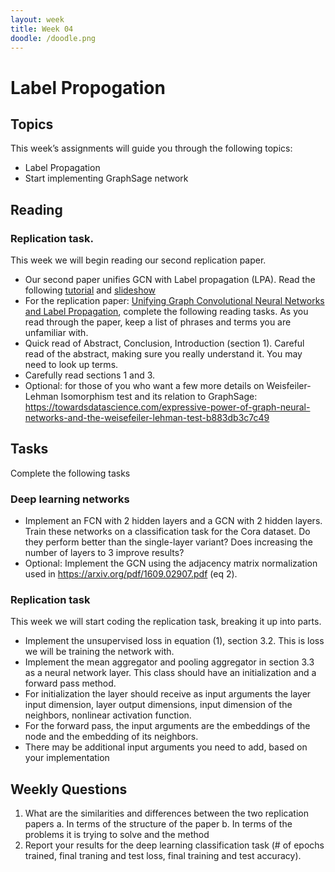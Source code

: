 ```yaml
---
layout: week
title: Week 04
doodle: /doodle.png
---
```


# Label Propogation

## Topics

This week’s assignments will guide you through the following topics:
*   Label Propagation
*    Start implementing GraphSage network


## Reading

### Replication task.
This week we will begin reading our second replication paper.
*    Our second paper unifies GCN with Label propagation (LPA). Read the following [tutorial](https://towardsdatascience.com/label-propagation-demystified-cd5390f27472) and [slideshow](http://www.leonidzhukov.net/hse/2015/networks/lectures/lecture17.pdf)
*    For the replication paper: [Unifying Graph Convolutional Neural Networks and Label Propagation](https://arxiv.org/pdf/2002.06755), complete the following reading tasks. As you read through the paper, keep a list of phrases and terms you are unfamiliar with.
  * Quick read of Abstract, Conclusion, Introduction (section 1).
Careful read of the abstract, making sure you really understand it. You may need to look up terms.
  * Carefully read sections 1 and 3.
  * Optional: for those of you who want a few more details on Weisfeiler-Lehman Isomorphism test and its relation to GraphSage: https://towardsdatascience.com/expressive-power-of-graph-neural-networks-and-the-weisefeiler-lehman-test-b883db3c7c49


## Tasks

Complete the following tasks

### Deep learning networks
*    Implement an FCN with 2 hidden layers and a GCN with 2 hidden layers. Train these networks on a classification task for the Cora dataset. Do they perform better than the single-layer variant? Does increasing the number of layers to 3 improve results?
  * Optional: Implement the GCN using the adjacency matrix normalization used in https://arxiv.org/pdf/1609.02907.pdf (eq 2).

### Replication task
This week we will start coding the replication task, breaking it up into parts.
*  Implement the unsupervised loss in equation (1), section 3.2. This is loss we will be training the network with.
*    Implement the mean aggregator and pooling aggregator in section 3.3 as a neural network layer. This class should have an initialization and a forward pass method.
  *  For initialization the layer should receive as input arguments the layer input dimension, layer output dimensions, input dimension of the neighbors, nonlinear activation function.
  *  For the forward pass, the input arguments are the embeddings of the node and the embedding of its neighbors.
  *  There may be additional input arguments you need to add, based on your implementation



## Weekly Questions

1.    What are the similarities and differences between the two replication papers
a.    In terms of the structure of the paper
b.    In terms of the problems it is trying to solve and the method
2.    Report your results for the deep learning classification task (# of epochs trained, final traning and test loss, final training and test accuracy).

